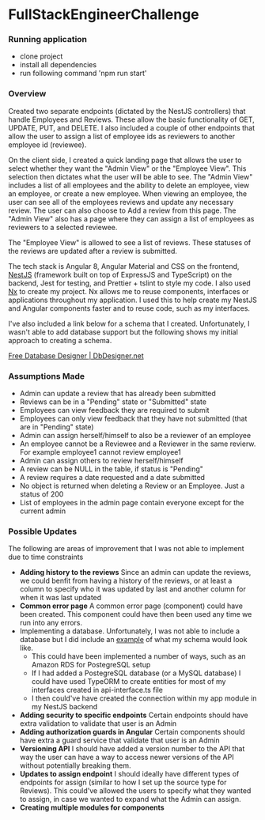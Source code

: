 # FullStackEngineerChallenge

### Running application
- clone project
- install all dependencies 
- run following command 'npm run start'

### Overview

Created two separate endpoints (dictated by the NestJS controllers) that handle Employees and Reviews.  These allow the basic functionality of  GET, UPDATE, PUT, and DELETE.  I also included a couple of other endpoints that allow the user to assign a list of employee ids as reviewers to another employee id (reviewee).

On the client side, I created a quick landing page that allows the user to select whether they want the "Admin View" or the "Employee View". This selection then dictates what the user will be able to see.  The "Admin View" includes a list of all employees and the ability to delete an employee, view an employee, or create a new employee.   When viewing an employee, the user can see all of the employees reviews and update any necessary review.  The user can also choose to Add a review from this page.  The "Admin View" also has a page where they can assign a list of employees as reviewers to a selected reviewee.

The "Employee View" is allowed to see a list of  reviews. These statuses of the reviews are updated after a review is submitted.

The tech stack is Angular 8, Angular Material and CSS on the frontend, [NestJS](https://nestjs.com/) (framework built on top of ExpressJS and TypeScript) on the backend, Jest for testing, and Prettier + tslint to style my code.  I also used [Nx](https://nx.dev/angular) to create my project.  Nx allows me to reuse components, interfaces or applications throughout my application.  I used this to help create my NestJS and Angular components faster and to reuse code, such as my interfaces. 

I've also included a link below for a schema that I created.  Unfortunately, I wasn't able to add database support but the following shows my initial approach to creating a schema.

[Free Database Designer | DbDesigner.net](https://dbdesigner.page.link/NZSn)

### Assumptions Made

- Admin can update a review that has already been submitted
- Reviews can be in a "Pending" state or "Submitted" state
- Employees can view feedback they are required to submit
- Employees can only view feedback that they have not submitted (that are in "Pending" state)
- Admin can assign herself/himself to also be a reviewer of an employee
- An employee cannot be a Reviewee and a Reviewer in the same revierw.
For example employee1 cannot review employee1
- Admin can assign others to review herself/himself
- A review can be NULL in the table, if status is "Pending"
- A review requires a date requested and a date submitted
- No object is returned when deleting a Review or an Employee. Just a status of 200
- List of employees in the admin page contain everyone except for the current admin

### Possible Updates

The following are areas of improvement that I was not able to implement due to time constraints

- **Adding history to the reviews**
Since an admin can update the reviews, we could benfit from having a history of the reviews, or at least a column to specify who it was updated by last and another column for when it was last updated
- **Common error page** 
A common error page (component) could have been created. This component could have then been used any time we run into any errors.
- Implementing a database.  Unfortunately, I was not able to include a database but I did include an [example](https://dbdesigner.page.link/NZSn) of what my schema would look like.
    - This could have been implemented a number of ways, such as an Amazon RDS for PostegreSQL setup
    - If I had added a PostegreSQL database (or a MySQL database) I could have used TypeORM to create entities for most of my interfaces created in api-interface.ts file
    - I then could've have created the connection within my app module in my NestJS backend
- **Adding security to specific endpoints** 
Certain endpoints should have extra validation to validate that user is an Admin
- **Adding authorization guards in Angular**
Certain components should have extra a guard service that validate that user is an Admin
- **Versioning API**
I should have added a version number to the API that way the user can have a way to access newer versions of the API without potentially breaking them.
- **Updates to assign endpoint**
I should ideally have different types of endpoints for assign (similar to how I set up the source type for Reviews). This could've allowed the users to specify what they wanted to assign, in case we wanted to expand what the Admin can assign.
- **Creating multiple modules for components**
